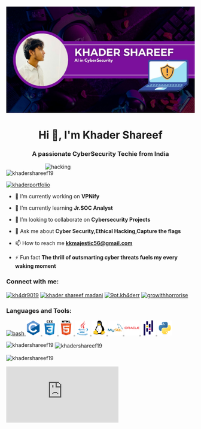 ![logo](https://github.com/KHADERSHAREEF19/KHADERSHAREEF19/blob/main/Github%20Banner.png)


<h1 align="center">Hi 👋, 
I'm Khader Shareef</h1>
<h3 align="center">A passionate CyberSecurity Techie from India</h3>

<img align="right" alt="hacking" width="400" src ="https://gifdb.com/images/high/animated-chock-coding-c78f6elj32sfoi8q.gif">

<p align="left"> <img src="https://komarev.com/ghpvc/?username=khadershareef19&label=Profile%20views&color=0e75b6&style=flat" alt="khadershareef19" /> </p>

<p align="left"> <a href="https://khadershareef19.vercel.app/" target="blank"><img src="https://img.shields.io/twitter/follow/kh4dr9019?logo=twitter&style=for-the-badge" alt="khaderportfolio" /></a> </p>

- 🔭 I’m currently working on **VPNify**

- 🌱 I’m currently learning **Jr.SOC Analyst**

- 👯 I’m looking to collaborate on **Cybersecurity Projects**

- 💬 Ask me about **Cyber Security,Ethical Hacking,Capture the flags**

- 📫 How to reach me **kkmajestic56@gmail.com**

- ⚡ Fun fact **The thrill of outsmarting cyber threats fuels my every waking moment**

<h3 align="left">Connect with me:</h3>
<p align="left">
<a href="https://twitter.com/kh4dr9019" target="blank"><img align="center" src="https://raw.githubusercontent.com/rahuldkjain/github-profile-readme-generator/master/src/images/icons/Social/twitter.svg" alt="kh4dr9019" height="30" width="40" /></a>
<a href="https://linkedin.com/in/khader shareef madani" target="blank"><img align="center" src="https://raw.githubusercontent.com/rahuldkjain/github-profile-readme-generator/master/src/images/icons/Social/linked-in-alt.svg" alt="khader shareef madani" height="30" width="40" /></a>
<a href="https://instagram.com/9ot.kh4derr" target="blank"><img align="center" src="https://raw.githubusercontent.com/rahuldkjain/github-profile-readme-generator/master/src/images/icons/Social/instagram.svg" alt="9ot.kh4derr" height="30" width="40" /></a>
<a href="https://www.youtube.com/c/growithhorrorise" target="blank"><img align="center" src="https://raw.githubusercontent.com/rahuldkjain/github-profile-readme-generator/master/src/images/icons/Social/youtube.svg" alt="growithhorrorise" height="30" width="40" /></a>
</p>

<h3 align="left">Languages and Tools:</h3>
<p align="left"> <a href="https://www.gnu.org/software/bash/" target="_blank" rel="noreferrer"> <img src="https://www.vectorlogo.zone/logos/gnu_bash/gnu_bash-icon.svg" alt="bash" width="40" height="40"/> </a> <a href="https://www.cprogramming.com/" target="_blank" rel="noreferrer"> <img src="https://raw.githubusercontent.com/devicons/devicon/master/icons/c/c-original.svg" alt="c" width="40" height="40"/> </a> <a href="https://www.w3schools.com/css/" target="_blank" rel="noreferrer"> <img src="https://raw.githubusercontent.com/devicons/devicon/master/icons/css3/css3-original-wordmark.svg" alt="css3" width="40" height="40"/> </a> <a href="https://www.w3.org/html/" target="_blank" rel="noreferrer"> <img src="https://raw.githubusercontent.com/devicons/devicon/master/icons/html5/html5-original-wordmark.svg" alt="html5" width="40" height="40"/> </a> <a href="https://www.java.com" target="_blank" rel="noreferrer"> <img src="https://raw.githubusercontent.com/devicons/devicon/master/icons/java/java-original.svg" alt="java" width="40" height="40"/> </a> <a href="https://www.linux.org/" target="_blank" rel="noreferrer"> <img src="https://raw.githubusercontent.com/devicons/devicon/master/icons/linux/linux-original.svg" alt="linux" width="40" height="40"/> </a> <a href="https://www.mysql.com/" target="_blank" rel="noreferrer"> <img src="https://raw.githubusercontent.com/devicons/devicon/master/icons/mysql/mysql-original-wordmark.svg" alt="mysql" width="40" height="40"/> </a> <a href="https://www.oracle.com/" target="_blank" rel="noreferrer"> <img src="https://raw.githubusercontent.com/devicons/devicon/master/icons/oracle/oracle-original.svg" alt="oracle" width="40" height="40"/> </a> <a href="https://pandas.pydata.org/" target="_blank" rel="noreferrer"> <img src="https://raw.githubusercontent.com/devicons/devicon/2ae2a900d2f041da66e950e4d48052658d850630/icons/pandas/pandas-original.svg" alt="pandas" width="40" height="40"/> </a> <a href="https://www.python.org" target="_blank" rel="noreferrer"> <img src="https://raw.githubusercontent.com/devicons/devicon/master/icons/python/python-original.svg" alt="python" width="40" height="40"/> </a> </p>

<p><img align="left" src="https://github-readme-stats.vercel.app/api/top-langs?username=khadershareef19&show_icons=true&locale=en&layout=compact" alt="khadershareef19" /></p>

<p>&nbsp;<img align="center" src="https://github-readme-stats.vercel.app/api?username=khadershareef19&show_icons=true&locale=en" alt="khadershareef19" /></p>

<p><img align="center" src="https://github-readme-streak-stats.herokuapp.com/?user=khadershareef19&" alt="khadershareef19" /></p>
<iframe src="https://tryhackme.com/api/v2/badges/public-profile?userPublicId=3580037" style='border:none;'>try</iframe>
